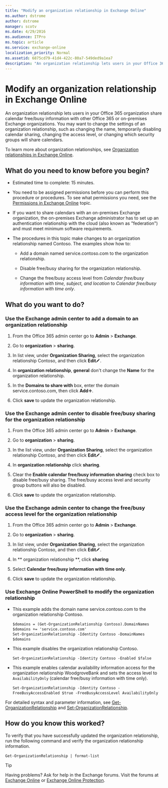 ```yaml
---
title: "Modify an organization relationship in Exchange Online"
ms.author: dstrome
author: dstrome
manager: scotv
ms.date: 4/29/2016
ms.audience: ITPro
ms.topic: article
ms.service: exchange-online
localization_priority: Normal
ms.assetid: 6875cd79-41d4-422c-80a7-549ded9a1ea7
description: "An organization relationship lets users in your Office 365 organization share calendar free/busy information with other Office 365 or on-premises Exchange organizations. You may want to change the settings of an organization relationship, such as changing the name, temporarily disabling calendar sharing, changing the access level, or changing which security groups will share calendars."
---
```


# Modify an organization relationship in Exchange Online

An organization relationship lets users in your Office 365 organization share calendar free/busy information with other Office 365 or on-premises Exchange organizations. You may want to change the settings of an organization relationship, such as changing the name, temporarily disabling calendar sharing, changing the access level, or changing which security groups will share calendars. 
  
To learn more about organization relationships, see [Organization relationships in Exchange Online](organization-relationships.md).
  
## What do you need to know before you begin?

- Estimated time to complete: 15 minutes.
    
- You need to be assigned permissions before you can perform this procedure or procedures. To see what permissions you need, see the [Permissions in Exchange Online](../../permissions-exo/permissions-exo.md) topic. 
    
- If you want to share calendars with an on-premises Exchange organization, the on-premises Exchange administrator has to set up an authentication relationship with the cloud (also known as "federation") and must meet minimum software requirements.
    
- The procedures in this topic make changes to an organization relationship named Contoso. The examples show how to:
    
  - Add a domain named service.contoso.com to the organization relationship.
    
  - Disable free/busy sharing for the organization relationship.
    
  - Change the free/busy access level from  _Calendar free/busy information with time, subject, and location_ to  _Calendar free/busy information with time only_.
    
## What do you want to do?

### Use the Exchange admin center to add a domain to an organization relationship
<a name="BKMK_EAC"> </a>

1. From the Office 365 admin center go to **Admin** \> **Exchange**.
    
2. Go to **organization** \> **sharing**.
    
3. In list view, under **Organization Sharing**, select the organization relationship Contoso, and then click **Edit**![Edit icon](../../media/ITPro_EAC_EditIcon.gif).
    
4. In **organization relationship**, **general** don't change the **Name** for the organization relationship. 
    
5. In the **Domains to share with** box, enter the domain service.contoso.com, then click **Add**![Add Icon](../../media/ITPro_EAC_AddIcon.gif). 
    
6. Click **save** to update the organization relationship. 
    
### Use the Exchange admin center to disable free/busy sharing for the organization relationship
<a name="BKMK_EAC2"> </a>

1. From the Office 365 admin center go to **Admin** \> **Exchange**.
    
2. Go to **organization** \> **sharing**.
    
3. In the list view, under **Organization Sharing**, select the organization relationship Contoso, and then click **Edit**![Edit icon](../../media/ITPro_EAC_EditIcon.gif).
    
4. In **organization relationship** click **sharing**.
    
5. Clear the **Enable calendar free/busy information sharing** check box to disable free/busy sharing. The free/busy access level and security group buttons will also be disabled. 
    
6. Click **save** to update the organization relationship. 
    
### Use the Exchange admin center to change the free/busy access level for the organization relationship
<a name="BKMK_EAC3"> </a>

1. From the Office 365 admin center go to **Admin** \> **Exchange**.
    
2. Go to **organization** \> **sharing**.
    
3. In list view, under **Organization Sharing**, select the organization relationship Contoso, and then click **Edit**![Edit icon](../../media/ITPro_EAC_EditIcon.gif).
    
4. In ** organization relationship **, click **sharing**
    
5. Select **Calendar free/busy information with time only**.
    
6. Click **save** to update the organization relationship. 
    
### Use Exchange Online PowerShell to modify the organization relationship
<a name="BKMK_Shell"> </a>

- This example adds the domain name service.contoso.com to the organization relationship Contoso.
    
  ```
  $domains = (Get-OrganizationRelationship Contoso).DomainNames
  $domains += 'service.contoso.com'
  Set-OrganizationRelationship -Identity Contoso -DomainNames $domains
  ```

- This example disables the organization relationship Contoso.
    
  ```
  Set-OrganizationRelationship -Identity Contoso -Enabled $false
  ```

- This example enables calendar availability information access for the organization relationship WoodgroveBank and sets the access level to  `AvailabilityOnly` (calendar free/busy information with time only). 
    
  ```
  Set-OrganizationRelationship -Identity Contoso -FreeBusyAccessEnabled $true -FreeBusyAccessLevel AvailabilityOnly
  
  ```

For detailed syntax and parameter information, see [Get-OrganizationRelationship](https://technet.microsoft.com/library/b689bf46-437b-4ac4-89ce-dcffc3a388f5.aspx) and [Set-OrganizationRelationship](https://technet.microsoft.com/library/4e3b9d1d-cf41-4fd0-97e3-a0bbc816cf87.aspx).
  
## How do you know this worked?

To verify that you have successfully updated the organization relationship, run the following command and verify the organization relationship information.
  
```
Get-OrganizationRelationship | format-list
```

> [!TIP]
> Having problems? Ask for help in the Exchange forums. Visit the forums at [Exchange Online](https://go.microsoft.com/fwlink/p/?linkId=267542) or [Exchange Online Protection](https://go.microsoft.com/fwlink/p/?linkId=285351). 
  

